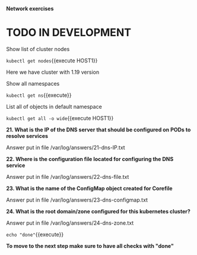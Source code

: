 **Network exercises**

# TODO IN DEVELOPMENT

Show list of cluster nodes

`kubectl get nodes`{{execute HOST1}}

Here we have cluster with 1.19 version

Show all namespaces

`kubectl get ns`{{execute}}


List all of objects in default namespace

`kubectl get all -o wide`{{execute HOST1}}


**21. What is the IP of the DNS server that should be configured on PODs to resolve services**

Answer put in file /var/log/answers/21-dns-IP.txt

**22. Where is the configuration file located for configuring the DNS service**

Answer put in file /var/log/answers/22-dns-file.txt

**23. What is the name of the ConfigMap object created for Corefile**

Answer put in file /var/log/answers/23-dns-configmap.txt

**24. What is the root domain/zone configured for this kubernetes cluster?**

Answer put in file /var/log/answers/24-dns-zone.txt


```echo "done"```{{execute}}

**To move to the next step make sure to have all checks with "done"**





